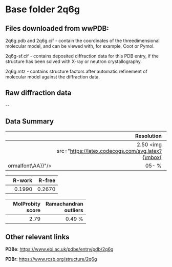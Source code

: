 # Base folder 2q6g

## Files downloaded from wwPDB:

2q6g.pdb and 2q6g.cif - contain the coordinates of the threedimensional molecular model, and can be viewed with, for example, Coot or Pymol.

2q6g-sf.cif - contains deposited diffraction data for this PDB entry, if the structure has been solved with X-ray or neutron crystallography.

2q6g.mtz - contains structure factors after automatic refinement of molecular model against the diffraction data.

## Raw diffraction data

--<br> 

## Data Summary
|   | Resolution | Completeness| I/sigma |
|---|-------------:|----------------:|--------------:|
|   |2.50 <img src="https://latex.codecogs.com/svg.latex?{\mbox{
ormalfont\AA}}"/>|  05- %|<img width=50/>NULL |

|   | **R-work**| **R-free**   
|---|-------------:|----------------:|           
||0.1990|0.2670|

|   |**MolProbity<br>score**| **Ramachandran<br>outliers** 
|---|-------------:|----------------:|
||2.79|0.49 %|

## Other relevant links 
**PDBe**:  https://www.ebi.ac.uk/pdbe/entry/pdb/2q6g
 
**PDBr**: https://www.rcsb.org/structure/2q6g 


